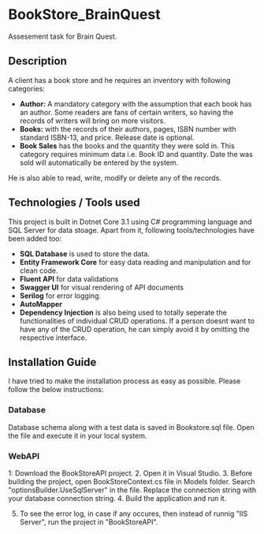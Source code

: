 # BookStore_BrainQuest
Assesement task for Brain Quest.

## Description
A client has a book store and he requires an inventory with following categories:
  * **Author:** A mandatory category with the assumption that each book has an author. Some readers are fans of certain writers, so having the records of writers will bring on more visitors.
  * **Books:** with the records of their authors, pages, ISBN number with standard ISBN-13, and price. Release date is optional.
  * **Book Sales** has the books and the quantity they were sold in. This category requires minimum data i.e. Book ID and quantity. Date the was sold will automatically be entered by the system. 

He is also able to read, write, modify or delete any of the records.


## Technologies / Tools used
This project is built in Dotnet Core 3.1 using C# programming language and SQL Server for data stoage. Apart from it, following tools/technologies have been added too:
* **SQL Database** is used to store the data.
* **Entity Framework Core** for easy data reading and manipulation and for clean code.
* **Fluent API** for data validations
* **Swagger UI** for visual rendering of API documents
* **Serilog** for error logging.
* **AutoMapper**
* **Dependency Injection** is also being used to totally seperate the functionalities of individual CRUD operations. If a person doesnt want to have any of the CRUD operation, he can simply avoid it by omitting the respective interface.

## Installation Guide
I have tried to make the installation process as easy as possible. Please follow the below instructions:

### Database
Database schema along with a test data is saved in Bookstore.sql file. Open the file and execute it in your local system.

### WebAPI
1: Download the BookStoreAPI project.
2. Open it in Visual Studio.
3. Before building the project, open BookStoreContext.cs file in Models folder. Search "optionsBuilder.UseSqlServer" in the file. Replace the connection string with your database connection string.
4. Build the application and run it.

5. To see the error log, in case if any occures, then instead of runnig "IIS Server", run the project in "BookStoreAPI".
